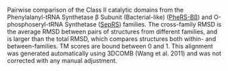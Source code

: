 Pairwise comparison of the Class II catalytic domains from the Phenylalanyl-tRNA Synthetase &beta; Subunit (Bacterial-like) (<a href='/class2/phe2'>PheRS-Bβ</a>) and O-phosphoseryl-tRNA Synthetase (<a href='/class2/sep'>SepRS</a>) families. 
	The cross-family RMSD is the average RMSD between pairs of structures from different families, and is
	 larger than the total RMSD, which compares structures both within- and between-families. TM scores are bound between 0 and 1. 
	 This alignment was generated automatically using 3DCOMB (Wang et al. 2011) and was not corrected with any manual adjustment.
